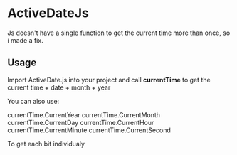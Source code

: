 # ActiveDateJs

Js doesn't have a single function to get the current time more than once, so i made a fix.

## Usage

Import ActiveDate.js into your project and call **currentTime** to get the current time + date + month + year


You can also use:

  currentTime.CurrentYear
  currentTime.CurrentMonth
  currentTime.CurrentDay
  currentTime.CurrentHour
  currentTime.CurrentMinute
  currentTime.CurrentSecond
  
To get each bit individualy


